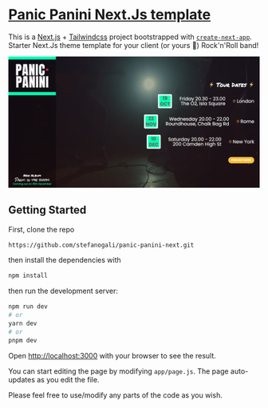 # [Panic Panini Next.Js template](https://panic-panini-next.vercel.app/)

This is a [Next.js](https://nextjs.org/) + [Tailwindcss](https://tailwindcss.com/) project bootstrapped with [`create-next-app`](https://github.com/vercel/next.js/tree/canary/packages/create-next-app). Starter Next.Js theme template for your client (or yours 🎸) Rock'n'Roll band!

![Band playing](/public/panic-panini-template.png?raw=true "Panic Panini intro template")

## Getting Started

First, clone the repo

```bash
https://github.com/stefanogali/panic-panini-next.git
```

then install the dependencies with

```bash
npm install
```

then run the development server:

```bash
npm run dev
# or
yarn dev
# or
pnpm dev
```

Open [http://localhost:3000](http://localhost:3000) with your browser to see the result.

You can start editing the page by modifying `app/page.js`. The page auto-updates as you edit the file.

Please feel free to use/modify any parts of the code as you wish.
